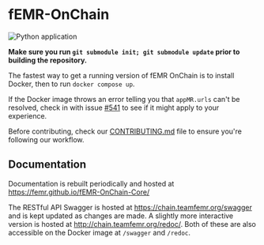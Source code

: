 # fEMR-OnChain
![Python application](https://github.com/FEMR/fEMR-OnChain-Core/workflows/Python%20application/badge.svg)

**Make sure you run `git submodule init; git submodule update` prior to building the repository.**

The fastest way to get a running version of fEMR OnChain is to install Docker, then to run `docker compose up`.

If the Docker image throws an error telling you that `appMR.urls` can't be resolved, check in with issue [#541](https://github.com/FEMR/fEMR-OnChain-Core/issues/541) to see if it might apply to your experience.

Before contributing, check our [CONTRIBUTING.md](CONTRIBUTING.md) file to ensure you're following our workflow.

## Documentation
Documentation is rebuilt periodically and hosted at https://femr.github.io/fEMR-OnChain-Core/

The RESTful API Swagger is hosted at https://chain.teamfemr.org/swagger and is kept updated as changes are made.
A slightly more interactive version is hosted at http://chain.teamfemr.org/redoc/.
Both of these are also accessible on the Docker image at `/swagger` and `/redoc`.